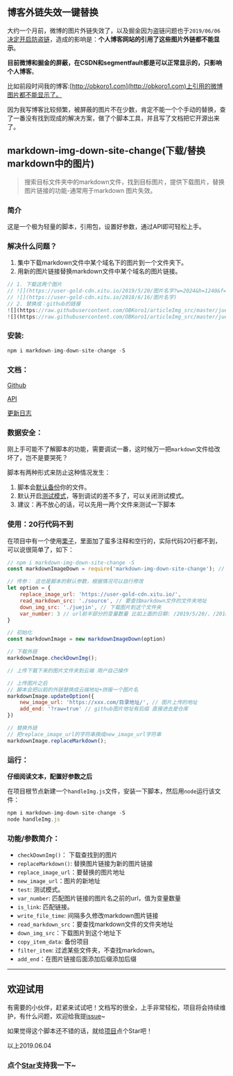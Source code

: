 ## 博客外链失效一键替换

大约一个月前，微博的图片外链失效了，以及掘金因为盗链问题也于`2019/06/06`[决定开启防盗链](https://juejin.im/post/5cefb6a3f265da1b95703b9d)，造成的影响是：**个人博客网站的引用了这些图片外链都不能显示**。

**目前微博和掘金的屏蔽，在CSDN和segmentfault都是可以正常显示的，只影响个人博客**。

比如前段时间我的博客:[http://obkoro1.com](http://obkoro1.com)上引用的微博图片都不能显示了。

因为我写博客比较频繁，被屏蔽的图片不在少数，肯定不能一个个手动的替换，查了一番没有找到现成的解决方案，做了个脚本工具，并且写了文档把它开源出来了。

## markdown-img-down-site-change(下载/替换markdown中的图片)

> 搜索目标文件夹中的markdown文件，找到目标图片，提供下载图片，替换图片链接的功能-通常用于markdown 图片失效。

### 简介

这是一个极为轻量的脚本，引用包，设置好参数，通过API即可轻松上手。

### 解决什么问题？

1. 集中下载markdown文件中某个域名下的图片到一个文件夹下。
2. 用新的图片链接替换markdown文件中某个域名的图片链接。

```js
// 1. 下载这两个图片
// ![](https://user-gold-cdn.xitu.io/2019/5/20/图片名字?w=2024&h=1240&f=png&s=339262)
// ![](https://user-gold-cdn.xitu.io/2018/6/16/图片名字)
// 2. 替换成：github的链接
![](https://raw.githubusercontent.com/OBKoro1/articleImg_src/master/juejin/图片名字?w=2024&h=1240&f=png&s=339262)
![](https://raw.githubusercontent.com/OBKoro1/articleImg_src/master/juejin/图片名字)
```

### 安装:

```js
npm i markdown-img-down-site-change -S
```

### 文档：

[Github](https://github.com/OBKoro1/markdown-img-down-site-change)

[API](https://github.com/OBKoro1/markdown-img-down-site-change/wiki/API)

[更新日志](https://github.com/OBKoro1/markdown-img-down-site-change/wiki/%E6%9B%B4%E6%96%B0%E6%97%A5%E5%BF%97)

### 数据安全：

刚上手可能不了解脚本的功能，需要调试一番，这时候万一把`markdown`文件给改坏了，岂不是要哭死？

脚本有两种形式来防止这种情况发生：

1. 脚本会[默认备份](https://github.com/OBKoro1/markdown-img-down-site-change/wiki/API#copy_item_data%E5%A4%87%E4%BB%BD%E9%A1%B9%E7%9B%AE%E7%9A%84%E5%9C%B0%E5%9D%80)你的文件。
2. 默认开启[测试模式](https://github.com/OBKoro1/markdown-img-down-site-change/wiki/API#test%E6%98%AF%E5%90%A6%E5%BC%80%E5%90%AF%E6%B5%8B%E8%AF%95%E6%A8%A1%E5%BC%8F)，等到调试的差不多了，可以关闭测试模式。
3. 建议：再不放心的话，可以先用一两个文件来测试一下脚本


### 使用：20行代码不到

在项目中有一个使用[栗子](https://github.com/OBKoro1/markdown-img-down-site-change/blob/master/example.js)，里面加了蛮多注释和空行的，实际代码20行都不到，可以说很简单了，如下：

```js
// npm i markdown-img-down-site-change -S 
const markdownImageDown = require('markdown-img-down-site-change'); // 文件模块

// 传参： 这也是脚本的默认参数，根据情况可以自行修改
let option = {
    replace_image_url: 'https://user-gold-cdn.xitu.io/',
    read_markdown_src: './source', // 要查找markdown文件的文件夹地址
    down_img_src: './juejin', // 下载图片到这个文件夹
    var_number: 3 // url前半部分的变量数量 比如上面的日期: /2019/5/20/、/2018/6/16/
}

// 初始化
const markdownImage = new markdownImageDown(option)

// 下载外链
markdownImage.checkDownImg();

// 上传下载下来的图片文件夹到云端 用户自己操作

// 上传图片之后 
// 脚本会把以前的外链替换成云端地址+拼接一个图片名
markdownImage.updateOption({
    new_image_url: 'https://xxx.com/目录地址/', // 图片上传的地址
    add_end: '?raw=true' // github图片地址有后缀 直接进去是仓库
})

// 替换外链 
// 把replace_image_url的字符串换成new_image_url字符串
markdownImage.replaceMarkdown();
```
### 运行：

**仔细阅读文本，配置好参数之后**

在项目根节点新建一个`handleImg.js`文件，安装一下脚本，然后用`node`运行该文件：

```js
npm i markdown-img-down-site-change -S
node handleImg.js
```

### 功能/参数简介：

* `checkDownImg()`： 下载查找到的图片
* `replaceMarkdown()`: 替换图片链接为新的图片链接
* `replace_image_url`：要替换的图片地址
* `new_image_url`：图片的新地址
* `test`: 测试模式。
* `var_number`: 匹配图片链接的图片名之前的url，值为变量数量
* `is_link`: 匹配链接。
* `write_file_time`: 间隔多久修改markdown图片链接
* `read_markdown_src`：要查找markdown文件的文件夹地址
* `down_img_src`：下载图片到这个地址下
* `copy_item_data`: 备份项目
* `filter_item`: 过滤某些文件夹，不查找markdown。
* `add_end`：在图片链接后面添加后缀添加后缀

---

## 欢迎试用

有需要的小伙伴，赶紧来试试吧！文档写的很全，上手非常轻松，项目将会持续维护，有什么问题，欢迎给我提[issue](https://github.com/OBKoro1/markdown-img-down-site-change/issues)~

如果觉得这个脚本还不错的话，就给[项目](https://github.com/OBKoro1/markdown-img-down-site-change)点个Star吧！

 以上2019.06.04
<!-- 特殊字符串：用于修改/删除markdown的结尾提示语-OBKoro1 -->
### 点个[Star](https://github.com/OBKoro1/web_accumulate)支持我一下~

